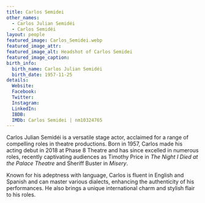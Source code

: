 ```yaml
---
title: Carlos Semidei
other_names: 
  - Carlos Julian Semidéi
  - Carlos Semidéi
layout: people
featured_image: Carlos_Semidei.webp
featured_image_attr: 
featured_image_alt: Headshot of Carlos Semidei
featured_image_caption: 
birth_info:
  birth_name: Carlos Julian Semidéi
  birth_date: 1957-11-25
details:
  Website: 
  Facebook:
  Twitter: 
  Instagram: 
  LinkedIn: 
  IBDB: 
  IMDb: Carlos Semidei | nm10324765
---
```

Carlos Julian Semidéi is a versatile stage actor, acclaimed for a range of compelling roles in theatre productions. Born in 1957, Carlos made his acting debut in 2018 at Phase 8 Theatre and has since excelled in numerous roles, recently captivating audiences as Timothy Price in _The Night I Died at the Palace Theatre_ and Sheriff Buster in _Misery_.

Known for his adeptness with language, Carlos is fluent in English and Spanish and can master various dialects, enhancing the authenticity of his performances. He also brings a unique international charm and stylish flair to his roles.